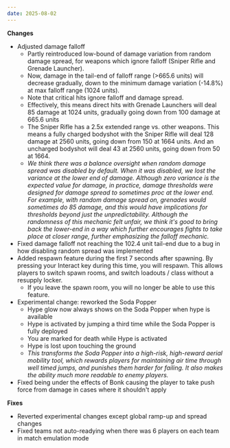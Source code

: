 ```yaml
---
date: 2025-08-02
---
```


**Changes**

* Adjusted damage falloff
  * Partly reintroduced low-bound of damage variation from random damage spread, for weapons which ignore falloff (Sniper Rifle and Grenade Launcher).
  * Now, damage in the tail-end of falloff range (>665.6 units) will decrease gradually, down to the minimum damage variation (-14.8%) at max falloff range (1024 units).
  * Note that critical hits ignore falloff and damage spread.
  * Effectively, this means direct hits with Grenade Launchers will deal 85 damage at 1024 units, gradually going down from 100 damage at 665.6 units
  * The Sniper Rifle has a 2.5x extended range vs. other weapons. This means a fully charged bodyshot with the Sniper Rifle will deal 128 damage at 2560 units, going down from 150 at 1664 units. And an uncharged bodyshot will deal 43 at 2560 units, going down from 50 at 1664.
  * _We think there was a balance oversight when random damage spread was disabled by default. When it was disabled, we lost the variance at the lower end of damage. Although zero variance is the expected value for damage, in practice, damage thresholds were designed for damage spread to sometimes proc at the lower end. For example, with random damage spread on, grenades would sometimes do 85 damage, and this would have implications for thresholds beyond just the unpredictability. Although the randomness of this mechanic felt unfair, we think it's good to bring back the lower-end in a way which further encourages fights to take place at closer range, further emphasizing the falloff mechanic._
* Fixed damage falloff not reaching the 102.4 unit tail-end due to a bug in how disabling random spread was implemented
* Added respawn feature during the first 7 seconds after spawning. By pressing your Interact key during this time, you will respawn. This allows players to switch spawn rooms, and switch loadouts / class without a resupply locker.
  * If you leave the spawn room, you will no longer be able to use this feature.
* Experimental change: reworked the Soda Popper
  * Hype glow now always shows on the Soda Popper when hype is available
  * Hype is activated by jumping a third time while the Soda Popper is fully deployed
  * You are marked for death while Hype is activated
  * Hype is lost upon touching the ground
  * _This transforms the Soda Popper into a high-risk, high-reward aerial mobility tool, which rewards players for maintaining air time through well timed jumps, and punishes them harder for failing. It also makes the ability much more readable to enemy players._
* Fixed being under the effects of Bonk causing the player to take push force from damage in cases where it shouldn't apply

**Fixes**

* Reverted experimental changes except global ramp-up and spread changes
* Fixed teams not auto-readying when there was 6 players on each team in match emulation mode
